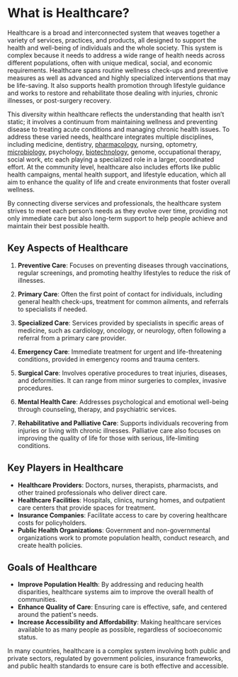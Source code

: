 # What is Healthcare?

Healthcare is a broad and interconnected system that weaves together a variety of services, practices, and products, all designed to support the health and well-being of individuals and the whole society. This system is complex because it needs to address a wide range of health needs across different populations, often with unique medical, social, and economic requirements. Healthcare spans routine wellness check-ups and preventive measures as well as advanced and highly specialized interventions that may be life-saving. It also supports health promotion through lifestyle guidance and works to restore and rehabilitate those dealing with injuries, chronic illnesses, or post-surgery recovery.

This diversity within healthcare reflects the understanding that health isn’t static; it involves a continuum from maintaining wellness and preventing disease to treating acute conditions and managing chronic health issues. To address these varied needs, healthcare integrates multiple disciplines, including medicine, dentistry, [pharmacology](https://lsom.uthscsa.edu/pharmacology/what-is-pharmacology/#:~:text=In%20the%20broadest%20sense%2C%20pharmacology,%2C%20drugs), nursing, optometry, [microbiology](https://www.biology.pitt.edu/undergraduate/academic-programs/microbiology#:~:text=Microbiology%20is%20the%20study%20of,in%20most%20other%20biological%20investigations), psychology, [biotechnology](https://www.ntnu.edu/ibt/about-us/what-is-biotechnology#:~:text=Biotechnology%20is%20technology%20that%20utilizes,to%20produce%20the%20desired%20product), genome, occupational therapy, social work, etc each playing a specialized role in a larger, coordinated effort. At the community level, healthcare also includes efforts like public health campaigns, mental health support, and lifestyle education, which all aim to enhance the quality of life and create environments that foster overall wellness.

By connecting diverse services and professionals, the healthcare system strives to meet each person’s needs as they evolve over time, providing not only immediate care but also long-term support to help people achieve and maintain their best possible health.

## Key Aspects of Healthcare

1. **Preventive Care**: Focuses on preventing diseases through vaccinations, regular screenings, and promoting healthy lifestyles to reduce the risk of illnesses.

2. **Primary Care**: Often the first point of contact for individuals, including general health check-ups, treatment for common ailments, and referrals to specialists if needed.

3. **Specialized Care**: Services provided by specialists in specific areas of medicine, such as cardiology, oncology, or neurology, often following a referral from a primary care provider.

4. **Emergency Care**: Immediate treatment for urgent and life-threatening conditions, provided in emergency rooms and trauma centers.

5. **Surgical Care**: Involves operative procedures to treat injuries, diseases, and deformities. It can range from minor surgeries to complex, invasive procedures.

6. **Mental Health Care**: Addresses psychological and emotional well-being through counseling, therapy, and psychiatric services.

7. **Rehabilitative and Palliative Care**: Supports individuals recovering from injuries or living with chronic illnesses. Palliative care also focuses on improving the quality of life for those with serious, life-limiting conditions.

## Key Players in Healthcare

- **Healthcare Providers**: Doctors, nurses, therapists, pharmacists, and other trained professionals who deliver direct care.
- **Healthcare Facilities**: Hospitals, clinics, nursing homes, and outpatient care centers that provide spaces for treatment.
- **Insurance Companies**: Facilitate access to care by covering healthcare costs for policyholders.
- **Public Health Organizations**: Government and non-governmental organizations work to promote population health, conduct research, and create health policies.

## Goals of Healthcare

- **Improve Population Health**: By addressing and reducing health disparities, healthcare systems aim to improve the overall health of communities.
- **Enhance Quality of Care**: Ensuring care is effective, safe, and centered around the patient's needs.
- **Increase Accessibility and Affordability**: Making healthcare services available to as many people as possible, regardless of socioeconomic status.

In many countries, healthcare is a complex system involving both public and private sectors, regulated by government policies, insurance frameworks, and public health standards to ensure care is both effective and accessible.


